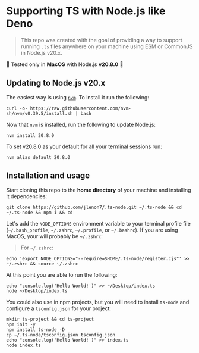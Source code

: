 # Supporting TS with Node.js like Deno

> This repo was created with the goal of providing a way to
> support running `.ts` files anywhere on your machine using
> ESM or CommonJS in Node.js v20.x.

🚨 Tested only in **MacOS** with Node.js **v20.8.0** 🚨

## Updating to Node.js v20.x

The easiest way is using [`nvm`](https://github.com/nvm-sh/nvm). To
install it run the following:

```shell
curl -o- https://raw.githubusercontent.com/nvm-sh/nvm/v0.39.5/install.sh | bash
```

Now that `nvm` is installed, run the following to update Node.js:

```shell
nvm install 20.8.0
```

To set v20.8.0 as your default for all your terminal sessions run:

```shell
nvm alias default 20.8.0
```

## Installation and usage

Start cloning this repo to the **home directory** of your machine and installing it
dependencies:

```shell
git clone https://github.com/jlenon7/.ts-node.git ~/.ts-node && cd ~/.ts-node && npm i && cd
```

Let's add the `NODE_OPTIONS` environment variable to your 
terminal profile file (`~/.bash_profile`, `~/.zshrc`, `~/.profile`, or `~/.bashrc`).
If you are using MacOS, your will probably be `~/.zshrc`:

> For `~/.zshrc`:

```shell
echo 'export NODE_OPTIONS="--require=$HOME/.ts-node/register.cjs"' >> ~/.zshrc && source ~/.zshrc
```

At this point you are able to run the following:

```shell
echo "console.log('Hello World!')" >> ~/Desktop/index.ts
node ~/Desktop/index.ts
```

You could also use in npm projects, but you will need to install
`ts-node` and configure a `tsconfig.json` for your project:

```shell
mkdir ts-project && cd ts-project
npm init -y
npm install ts-node -D
cp ~/.ts-node/tsconfig.json tsconfig.json
echo "console.log('Hello World!')" >> index.ts
node index.ts
```
